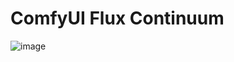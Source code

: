 # ComfyUI Flux Continuum

![image](https://github.com/user-attachments/assets/cb2919c1-edc8-45ab-a372-46066a3dc901)

